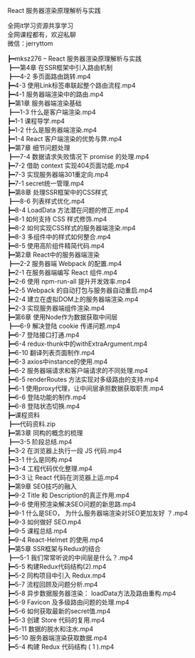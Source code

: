 React 服务器渲染原理解析与实践

全网it学习资源共享学习<br>全网课程都有，欢迎私聊<br>微信：jerryttom<br>

┣━mksz276 – React 服务器渲染原理解析与实践<br> ┣━第4章 在SSR框架中引入路由机制<br> ┣━4-2 多页面路由跳转.mp4<br> ┣━4-3 使用Link标签串联起整个路由流程.mp4<br> ┣━4-1 服务器端渲染中的路由.mp4<br> ┣━第1章 服务器端渲染基础<br> ┣━1-3 什么是客户端渲染.mp4<br> ┣━1-1 课程导学.mp4<br> ┣━1-2 什么是服务器端渲染.mp4<br> ┣━1-4 React 客户端渲染的优势与弊.mp4<br> ┣━第7章 细节问题处理<br> ┣━7-4 数据请求失败情况下 promise 的处理.mp4<br> ┣━7-2 借助 context 实现404页面功能.mp4<br> ┣━7-3 实现服务器端301重定向.mp4<br> ┣━7-1 secret统一管理.mp4<br> ┣━第8章 处理SSR框架中的CSS样式<br> ┣━8-6 列表样式优化.mp4<br> ┣━8-4 LoadData 方法潜在问题的修正.mp4<br> ┣━8-1 如何支持 CSS 样式修饰.mp4<br> ┣━8-2 如何实现CSS样式的服务器端渲染.mp4<br> ┣━8-3 多组件中的样式如何整合.mp4<br> ┣━8-5 使用高阶组件精简代码.mp4<br> ┣━第2章 React中的服务器端渲染<br> ┣━2-2 服务器端 Webpack 的配置.mp4<br> ┣━2-1 在服务器端编写 React 组件.mp4<br> ┣━2-6 使用 npm-run-all 提升开发效率.mp4<br> ┣━2-5 Webpack 的自动打包与服务器自动重启.mp4<br> ┣━2-4 建立在虚拟DOM上的服务器端渲染.mp4<br> ┣━2-3 实现服务器端组件渲染.mp4<br> ┣━第6章 使用Node作为数据获取中间层<br> ┣━6-9 解决登陆 cookie 传递问题.mp4<br> ┣━6-7 登陆接口打通.mp4<br> ┣━6-4 redux-thunk中的withExtraArgument.mp4<br> ┣━6-10 翻译列表页面制作.mp4<br> ┣━6-3 axios中instance的使用.mp4<br> ┣━6-2 服务器端请求和客户端请求的不同处理.mp4<br> ┣━6-5 renderRoutes 方法实现对多级路由的支持.mp4<br> ┣━6-1 使用proxy代理，让中间层承担数据获取职责.mp4<br> ┣━6-6 登陆功能的制作.mp4<br> ┣━6-8 登陆状态切换.mp4<br> ┣━课程资料<br> ┣━代码资料.zip<br> ┣━第3章 同构的概念的梳理<br> ┣━3-5 阶段总结.mp4<br> ┣━3-2 在浏览器上执行一段 JS 代码.mp4<br> ┣━3-1 什么是同构.mp4<br> ┣━3-4 工程代码优化整理.mp4<br> ┣━3-3 让 React 代码在浏览器上运.mp4<br> ┣━第9章 SEO技巧的融入<br> ┣━9-2 Title 和 Description的真正作用.mp4<br> ┣━9-6 使用预渲染解决SEO问题的新思路.mp4<br> ┣━9-1 什么是SEO， 为什么服务器端渲染对SEO更加友好 ？.mp4<br> ┣━9-3 如何做好 SEO.mp4<br> ┣━9-5 课程总结.mp4<br> ┣━9-4 React-Helmet 的使用.mp4<br> ┣━第5章 SSR框架与Redux的结合<br> ┣━5-1 我们常常听说的中间层是什么？.mp4<br> ┣━5-5 构建Redux代码结构(2).mp4<br> ┣━5-2 同构项目中引入 Redux.mp4<br> ┣━5-7 流程回顾及问题分析.mp4<br> ┣━5-8 异步数据服务器渲染： loadData方法及路由重构.mp4<br> ┣━5-9 Favicon 及多级路由问题的处理.mp4<br> ┣━5-6 如何获取最新的secret值.mp4<br> ┣━5-3 创建 Store 代码的复用.mp4<br> ┣━5-11 数据的脱水和注水.mp4<br> ┣━5-10 服务器端渲染获取数据.mp4<br> ┣━5-4 构建 Redux 代码结构 ( 1 ).mp4